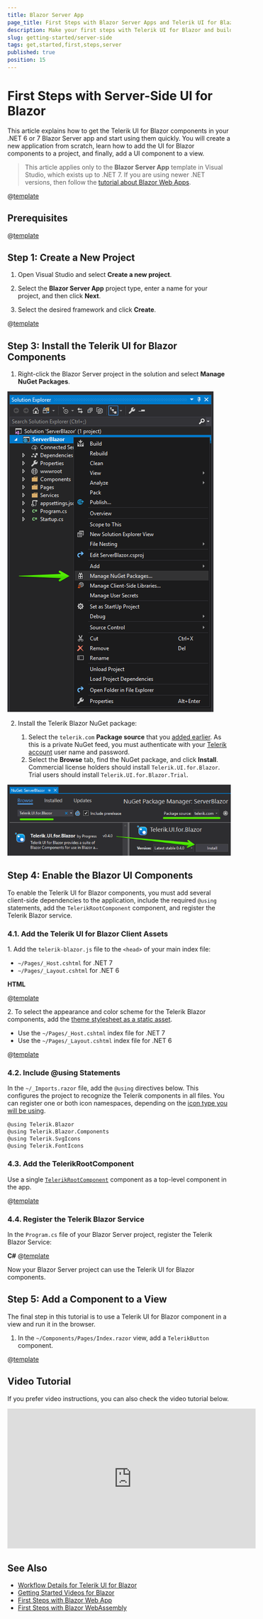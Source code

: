 ```yaml
---
title: Blazor Server App
page_title: First Steps with Blazor Server Apps and Telerik UI for Blazor
description: Make your first steps with Telerik UI for Blazor and build an app that runs the UI components server-side in Blazor server.
slug: getting-started/server-side
tags: get,started,first,steps,server
published: true
position: 15
---
```


# First Steps with Server-Side UI for Blazor

This article explains how to get the Telerik UI for Blazor components in your .NET 6 or 7 Blazor Server app and start using them quickly. You will create a new application from scratch, learn how to add the UI for Blazor components to a project, and finally, add a UI component to a view.

> This article applies only to the **Blazor Server App** template in Visual Studio, which exists up to .NET 7. If you are using newer .NET versions, then follow the [tutorial about Blazor Web Apps](slug://getting-started/web-app).

@[template](/_contentTemplates/common/get-started.md#prerequisites-tip)

## Prerequisites

@[template](/_contentTemplates/common/get-started.md#prerequisites-download)

## Step 1: Create a New Project

1. Open Visual Studio and select **Create a new project**.

1. Select the **Blazor Server App** project type, enter a name for your project, and then click **Next**.

1. Select the desired framework and click **Create**.

@[template](/_contentTemplates/common/get-started.md#add-nuget-feed)

## Step 3: Install the Telerik UI for Blazor Components

1. Right-click  the Blazor Server project in the solution and select **Manage NuGet Packages**.

![Manage NuGet Packages](images/manage-nuget-packages-for-server-app.png)

2. Install the Telerik Blazor NuGet package:

   1. Select the `telerik.com` **Package source** that you [added earlier](#step-2-add-the-telerik-nuget-feed-to-visual-studio). As this is a private NuGet feed, you must authenticate with your [Telerik account](https://www.telerik.com/account/) user name and password.
   1. Select the **Browse** tab, find the NuGet package, and click **Install**. Commercial license holders should install `Telerik.UI.for.Blazor`. Trial users should install `Telerik.UI.for.Blazor.Trial`.

![Add Telerik Blazor Package to the project](images/add-telerik-nuget-to-server-app.png)

## Step 4: Enable the Blazor UI Components

To enable the Telerik UI for Blazor components, you must add several client-side dependencies to the application, include the required `@using` statements, add the `TelerikRootComponent` component, and register the Telerik Blazor service.

### 4.1. Add the Telerik UI for Blazor Client Assets

1\. Add the `telerik-blazor.js` file to the `<head>` of your main index file:

  * `~/Pages/_Host.cshtml` for .NET 7
  * `~/Pages/_Layout.cshtml` for .NET 6

**HTML**

@[template](/_contentTemplates/common/js-interop-file.md#js-interop-file-snippet)

2\. To select the appearance and color scheme for the Telerik Blazor components, add the [theme stylesheet as a static asset](slug://themes-overview#using-a-theme).

 * Use the `~/Pages/_Host.cshtml` index file for .NET 7
 * Use the `~/Pages/_Layout.cshtml` index file for .NET 6

@[template](/_contentTemplates/common/js-interop-file.md#theme-static-asset-snippet)

### 4.2. Include @using Statements

In the `~/_Imports.razor` file, add the `@using` directives below. This configures the project to recognize the Telerik components in all files. You can register one or both icon namespaces, depending on the [icon type you will be using](slug://common-features-icons).

````RAZOR.skip-repl
@using Telerik.Blazor
@using Telerik.Blazor.Components
@using Telerik.SvgIcons
@using Telerik.FontIcons
````

### 4.3. Add the TelerikRootComponent

Use a single [`TelerikRootComponent`](slug://rootcomponent-overview) component as a top-level component in the app.

@[template](/_contentTemplates/common/get-started.md#root-component-main-layout)

### 4.4. Register the Telerik Blazor Service

In the `Program.cs` file of your Blazor Server project, register the Telerik Blazor Service:

**C#**
@[template](/_contentTemplates/common/js-interop-file.md#register-telerik-service-server)

Now your Blazor Server project can use the Telerik UI for Blazor components.

## Step 5: Add a Component to a View

The final step in this tutorial is to use a Telerik UI for Blazor component in a view and run it in the browser.

1. In the `~/Components/Pages/Index.razor` view, add a `TelerikButton` component.

@[template](/_contentTemplates/common/get-started.md#add-component-sample)

## Video Tutorial

If you prefer video instructions, you can also check the video tutorial below.

<iframe width="560" height="315" src="https://www.youtube.com/embed/fwR8Yxe7DPQ" frameborder="0" allow="accelerometer; autoplay; encrypted-media; gyroscope; picture-in-picture" allowfullscreen></iframe>

## See Also

* [Workflow Details for Telerik UI for Blazor](slug://getting-started/what-you-need)
* [Getting Started Videos for Blazor](https://www.youtube.com/watch?v=aaRAZYaJ4xc&list=PLvmaC-XMqeBYPTwcm478vs8Rujq2tiVJo)
* [First Steps with Blazor Web App](slug://getting-started/web-app)
* [First Steps with Blazor WebAssembly](slug://getting-started/client-side)
